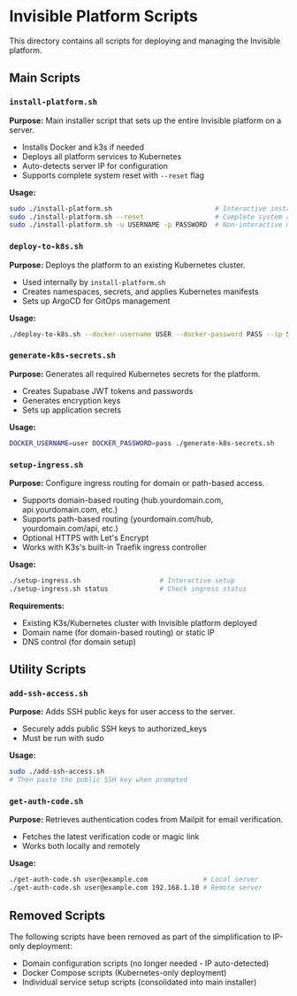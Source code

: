# Invisible Platform Scripts

This directory contains all scripts for deploying and managing the Invisible platform.

## Main Scripts

### `install-platform.sh`
**Purpose:** Main installer script that sets up the entire Invisible platform on a server.
- Installs Docker and k3s if needed
- Deploys all platform services to Kubernetes
- Auto-detects server IP for configuration
- Supports complete system reset with `--reset` flag

**Usage:**
```bash
sudo ./install-platform.sh                          # Interactive installation
sudo ./install-platform.sh --reset                  # Complete system reset
sudo ./install-platform.sh -u USERNAME -p PASSWORD  # Non-interactive mode
```

### `deploy-to-k8s.sh`
**Purpose:** Deploys the platform to an existing Kubernetes cluster.
- Used internally by `install-platform.sh`
- Creates namespaces, secrets, and applies Kubernetes manifests
- Sets up ArgoCD for GitOps management

**Usage:**
```bash
./deploy-to-k8s.sh --docker-username USER --docker-password PASS --ip SERVER_IP
```

### `generate-k8s-secrets.sh`
**Purpose:** Generates all required Kubernetes secrets for the platform.
- Creates Supabase JWT tokens and passwords
- Generates encryption keys
- Sets up application secrets

**Usage:**
```bash
DOCKER_USERNAME=user DOCKER_PASSWORD=pass ./generate-k8s-secrets.sh
```

### `setup-ingress.sh`
**Purpose:** Configure ingress routing for domain or path-based access.
- Supports domain-based routing (hub.yourdomain.com, api.yourdomain.com, etc.)
- Supports path-based routing (yourdomain.com/hub, yourdomain.com/api, etc.)
- Optional HTTPS with Let's Encrypt
- Works with K3s's built-in Traefik ingress controller

**Usage:**
```bash
./setup-ingress.sh                    # Interactive setup
./setup-ingress.sh status             # Check ingress status
```

**Requirements:**
- Existing K3s/Kubernetes cluster with Invisible platform deployed
- Domain name (for domain-based routing) or static IP
- DNS control (for domain setup)

## Utility Scripts

### `add-ssh-access.sh`
**Purpose:** Adds SSH public keys for user access to the server.
- Securely adds public SSH keys to authorized_keys
- Must be run with sudo

**Usage:**
```bash
sudo ./add-ssh-access.sh
# Then paste the public SSH key when prompted
```

### `get-auth-code.sh`
**Purpose:** Retrieves authentication codes from Mailpit for email verification.
- Fetches the latest verification code or magic link
- Works both locally and remotely

**Usage:**
```bash
./get-auth-code.sh user@example.com              # Local server
./get-auth-code.sh user@example.com 192.168.1.10 # Remote server
```

## Removed Scripts

The following scripts have been removed as part of the simplification to IP-only deployment:
- Domain configuration scripts (no longer needed - IP auto-detected)
- Docker Compose scripts (Kubernetes-only deployment)
- Individual service setup scripts (consolidated into main installer)